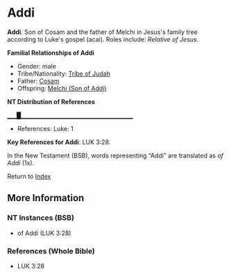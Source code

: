 # Addi
**Addi**. 
Son of Cosam and the father of Melchi in Jesus's family tree according to Luke's gospel (acai). 
Roles include: 
_Relative of Jesus_. 




**Familial Relationships of Addi**


* Gender: male
* Tribe/Nationality: [Tribe of Judah](../../../groups/md/acai/Judah.md)
* Father: [Cosam](Cosam.md)
* Offspring: [Melchi (Son of Addi)](Melchi.2.md)


**NT Distribution of References**

▁▁█▁▁▁▁▁▁▁▁▁▁▁▁▁▁▁▁▁▁▁▁▁▁▁▁
* References: Luke: 1



**Key References for Addi**: 
LUK 3:28. 




In the New Testament (BSB), words representing “Addi” are translated as 
*of Addi* (1x). 


Return to [Index](00-Index.md)

## More Information

### NT Instances (BSB)

* of Addi (LUK 3:28)



### References (Whole Bible)

* LUK 3:28



